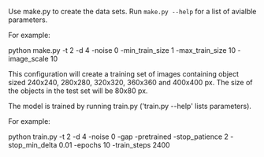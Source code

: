 Use make.py to create the data sets. Run `make.py --help` for a list of avialble parameters.

For example:

  python make.py -t 2 -d 4 -noise 0 -min_train_size 1 -max_train_size 10 -image_scale 10
  
This configuration will create a training set of images containing object sized 240x240, 280x280, 320x320, 360x360 and 400x400 px. 
The size of the objects in the test set will be 80x80 px.

The model is trained by running train.py ('train.py --help' lists parameters).

For example:

  python train.py -t 2 -d 4 -noise 0 -gap -pretrained -stop_patience 2 -stop_min_delta 0.01 -epochs 10 -train_steps 2400
  
